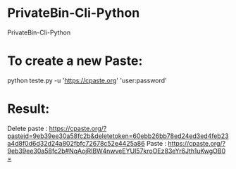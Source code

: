 # PrivateBin-Cli-Python
PrivateBin-Cli-Python

# To create a new Paste:
python teste.py -u 'https://cpaste.org' 'user:password'

# Result:
Delete paste  : https://cpaste.org/?pasteid=9eb39ee30a58fc2b&deletetoken=60ebb26bb78ed24ed3ed4feb23a4d8f0d6d32d24a802fbfc72678c52e4425a86
Paste         : https://cpaste.org/?9eb39ee30a58fc2b#NqAojRIBW4nwveEYUI57kroOEz83eYr6Jth1uKwgOB0=
